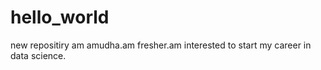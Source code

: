# hello_world
new repositiry
am amudha.am fresher.am interested to start my career in data science.
